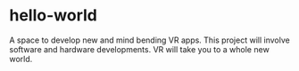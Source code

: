 # hello-world
A space to develop new and mind bending VR apps.
This project will involve software and hardware developments.
VR will take you to a whole new world.
